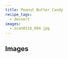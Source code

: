 ```yaml
---
title: Peanut Butter Candy
recipe_tags:
  - dessert
images:
  - scan0116_004.jpg
---
```


## Images
